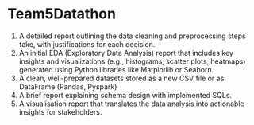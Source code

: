 # Team5Datathon
1. A detailed report outlining the data cleaning and preprocessing steps take, with justifications for each decision.
2. An initial EDA (Exploratory Data Analysis) report that includes key insights and visualizations (e.g., histograms, scatter plots, heatmaps) generated using Python libraries like Matplotlib or Seaborn.
3. A clean, well-prepared datasets stored as a new CSV file or as DataFrame (Pandas, Pyspark)
4. A brief report explaining schema design with implemented SQLs.
5. A visualisation report that translates the data analysis into actionable insights for stakeholders.
